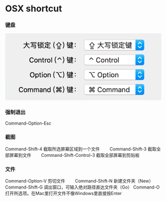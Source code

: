 # OSX shortcut

### 键盘

![img](../../img/2018082801.png)


### 强制退出

Command-Option-Esc

### 截图

Command-Shift-4 截取所选屏幕区域到一个文件　　
Command-Shift-3 截取全部屏幕到文件　　
Command-Shift-Control-3 截取全部屏幕到剪贴板

### 文件

Command-Option-V 剪切文件　　
Command-Shift-N 新建文件夹（New）
Command-Shift-G 调出窗口，可输入绝对路径直达文件夹（Go）
Command-O 打开所选项。在Mac里打开文件不像Windows里直接按Enter　　